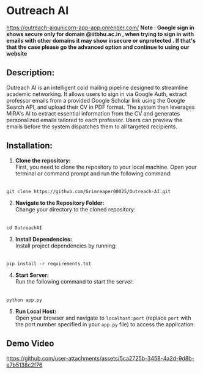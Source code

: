 # Outreach AI
https://outreach-aigunicorn-app-app.onrender.com/
**Note : Google sign in shows secure only for domain @iitbhu.ac.in , when trying to sign in with emails with other domains it may show insecure or unprotected . If that's that the case please go the advanced option and continue to using our website**
## Description:
Outreach AI is an intelligent cold mailing pipeline designed to streamline academic networking. It allows users to sign in via Google Auth, extract professor emails from a provided Google Scholar link using the Google Search API, and upload their CV in PDF format. The system then leverages MIRA's AI to extract essential information from the CV and generates personalized emails tailored to each professor. Users can preview the emails before the system dispatches them to all targeted recipients.

## Installation:

1. **Clone the repository:**  
   First, you need to clone the repository to your local machine. Open your terminal or command prompt and run the following command:

######
    git clone https://github.com/Grimreaper00025/Outreach-AI.git

2. **Navigate to the Repository Folder:**  
Change your directory to the cloned repository:

######
    cd OutreachAI

3. **Install Dependencies:**  
Install project dependencies by running:

######
    pip install -r requirements.txt


4. **Start Server:**  
Run the following command to start the server:

######
    python app.py

5. **Run Local Host:**  
Open your browser and navigate to `localhost:port` (replace `port` with the port number specified in your `app.py` file) to access the application.

## Demo Video 

https://github.com/user-attachments/assets/5ca2725b-3458-4a2d-9d8b-e7b5138c2f76


